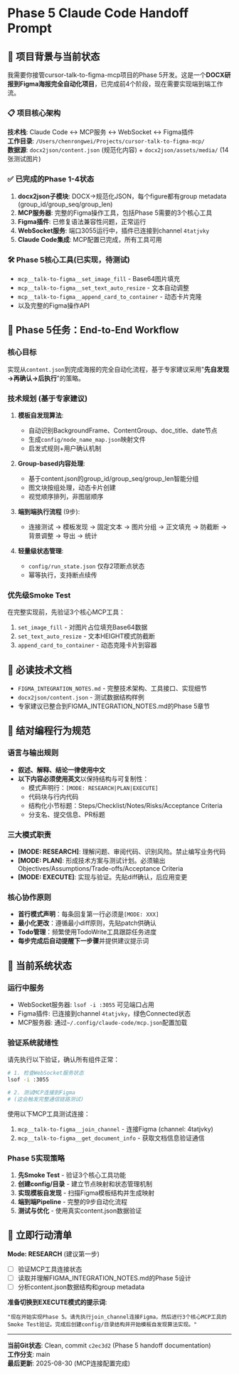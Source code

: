 # Phase 5 Claude Code Handoff Prompt

## 🎯 项目背景与当前状态

我需要你接管cursor-talk-to-figma-mcp项目的Phase 5开发。这是一个**DOCX研报到Figma海报完全自动化项目**，已完成前4个阶段，现在需要实现端到端工作流。

### 📋 项目核心架构
**技术栈**: Claude Code ↔ MCP服务 ↔ WebSocket ↔ Figma插件  
**工作目录**: `/Users/chenrongwei/Projects/cursor-talk-to-figma-mcp/`  
**数据源**: `docx2json/content.json` (规范化内容) + `docx2json/assets/media/` (14张测试图片)

### ✅ **已完成的Phase 1-4状态**
1. **docx2json子模块**: DOCX→规范化JSON，每个figure都有group metadata (group_id/group_seq/group_len)
2. **MCP服务器**: 完整的Figma操作工具，包括Phase 5需要的3个核心工具
3. **Figma插件**: 已修复语法兼容性问题，正常运行
4. **WebSocket服务**: 端口3055运行中，插件已连接到channel `4tatjvky`
5. **Claude Code集成**: MCP配置已完成，所有工具可用

### 🛠️ **Phase 5核心工具(已实现，待测试)**
- `mcp__talk-to-figma__set_image_fill` - Base64图片填充
- `mcp__talk-to-figma__set_text_auto_resize` - 文本自动调整  
- `mcp__talk-to-figma__append_card_to_container` - 动态卡片克隆
- 以及完整的Figma操作API

## 🎯 **Phase 5任务：End-to-End Workflow**

### **核心目标**
实现从`content.json`到完成海报的完全自动化流程，基于专家建议采用"**先自发现→再确认→后执行**"的策略。

### **技术规划** (基于专家建议)
1. **模板自发现算法**: 
   - 自动识别BackgroundFrame、ContentGroup、doc_title、date节点
   - 生成`config/node_name_map.json`映射文件
   - 启发式规则+用户确认机制

2. **Group-based内容处理**:
   - 基于content.json的group_id/group_seq/group_len智能分组
   - 图文块按组处理，动态卡片创建
   - 视觉顺序排列，非图层顺序

3. **端到端执行流程** (9步):
   - 连接测试 → 模板发现 → 固定文本 → 图片分组 → 正文填充 → 防截断 → 背景调整 → 导出 → 统计

4. **轻量级状态管理**:
   - `config/run_state.json` 仅存2项断点状态
   - 幂等执行，支持断点续传

### **优先级Smoke Test**
在完整实现前，先验证3个核心MCP工具：
1. `set_image_fill` - 对图片占位填充Base64数据
2. `set_text_auto_resize` - 文本HEIGHT模式防截断  
3. `append_card_to_container` - 动态克隆卡片到容器

## 📖 **必读技术文档**
- `FIGMA_INTEGRATION_NOTES.md` - 完整技术架构、工具接口、实现细节
- `docx2json/content.json` - 测试数据结构样例
- 专家建议已整合到FIGMA_INTEGRATION_NOTES.md的Phase 5章节

## 🤝 **结对编程行为规范**

### **语言与输出规则**
- **叙述、解释、结论一律使用中文**
- **以下内容必须使用英文**以保持结构与可复制性：
  - 模式声明行：`[MODE: RESEARCH|PLAN|EXECUTE]`
  - 代码块与行内代码
  - 结构化小节标题：Steps/Checklist/Notes/Risks/Acceptance Criteria
  - 分支名、提交信息、PR标题

### **三大模式职责**
- **[MODE: RESEARCH]**: 理解问题、审阅代码、识别风险。禁止编写业务代码
- **[MODE: PLAN]**: 形成技术方案与测试计划。必须输出Objectives/Assumptions/Trade-offs/Acceptance Criteria
- **[MODE: EXECUTE]**: 实现与验证。先贴diff确认，后应用变更

### **核心协作原则**
- **首行模式声明**：每条回复第一行必须是`[MODE: XXX]`
- **最小化更改**：遵循最小diff原则，先贴patch供确认
- **Todo管理**：频繁使用TodoWrite工具跟踪任务进度
- **每步完成后自动提醒下一步骤**并提供建议提示词

## 🚀 **当前系统状态**

### **运行中服务**
- WebSocket服务器: `lsof -i :3055` 可见端口占用
- Figma插件: 已连接到channel `4tatjvky`，绿色Connected状态
- MCP服务器: 通过`~/.config/claude-code/mcp.json`配置加载

### **验证系统就绪性**
请先执行以下验证，确认所有组件正常：

```bash
# 1. 检查WebSocket服务状态
lsof -i :3055

# 2. 测试MCP连接到Figma
# (这会触发完整通信链路测试)
```

使用以下MCP工具测试连接：
1. `mcp__talk-to-figma__join_channel` - 连接Figma (channel: 4tatjvky)
2. `mcp__talk-to-figma__get_document_info` - 获取文档信息验证通信

### **Phase 5实现策略**
1. **先Smoke Test** - 验证3个核心工具功能
2. **创建config/目录** - 建立节点映射和状态管理机制  
3. **实现模板自发现** - 扫描Figma模板结构并生成映射
4. **端到端Pipeline** - 完整的9步自动化流程
5. **测试与优化** - 使用真实content.json数据验证

## 📝 **立即行动清单**

**Mode: RESEARCH** (建议第一步)
- [ ] 验证MCP工具连接状态
- [ ] 读取并理解FIGMA_INTEGRATION_NOTES.md的Phase 5设计
- [ ] 分析content.json数据结构和group metadata

**准备切换到EXECUTE模式的提示词**:
```
"现在开始实现Phase 5。请先执行join_channel连接Figma，然后进行3个核心MCP工具的Smoke Test验证。完成后创建config/目录结构并开始模板自发现算法实现。"
```

---
**当前Git状态**: Clean, commit `c2ec3d2` (Phase 5 handoff documentation)  
**工作分支**: main  
**最后更新**: 2025-08-30 (MCP连接配置完成)
